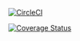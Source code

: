 [![CircleCI](https://dl.circleci.com/status-badge/img/gh/JENNY-257/my-brand/tree/develop.svg?style=svg)](https://dl.circleci.com/status-badge/redirect/gh/JENNY-257/my-brand/tree/develop)

[![Coverage Status](https://coveralls.io/repos/github/JENNY-257/my-brand/badge.svg?branch=develop)](https://coveralls.io/github/JENNY-257/my-brand?branch=develop)